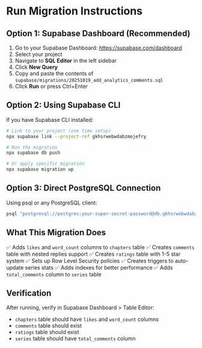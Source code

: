 # Run Migration Instructions

## Option 1: Supabase Dashboard (Recommended)

1. Go to your Supabase Dashboard: https://supabase.com/dashboard
2. Select your project
3. Navigate to **SQL Editor** in the left sidebar
4. Click **New Query**
5. Copy and paste the contents of `supabase/migrations/20251019_add_analytics_comments.sql`
6. Click **Run** or press Ctrl+Enter

## Option 2: Using Supabase CLI

If you have Supabase CLI installed:

```bash
# Link to your project (one time setup)
npx supabase link --project-ref gkhsrwebwdabzmojefry

# Run the migration
npx supabase db push

# Or apply specific migration
npx supabase migration up
```

## Option 3: Direct PostgreSQL Connection

Using psql or any PostgreSQL client:

```bash
psql "postgresql://postgres:your-super-secret-password@db.gkhsrwebwdabzmojefry.supabase.co:5432/postgres" < supabase/migrations/20251019_add_analytics_comments.sql
```

## What This Migration Does

✅ Adds `likes` and `word_count` columns to `chapters` table
✅ Creates `comments` table with nested replies support
✅ Creates `ratings` table with 1-5 star system
✅ Sets up Row Level Security policies
✅ Creates triggers to auto-update series stats
✅ Adds indexes for better performance
✅ Adds `total_comments` column to `series` table

## Verification

After running, verify in Supabase Dashboard > Table Editor:
- `chapters` table should have `likes` and `word_count` columns
- `comments` table should exist
- `ratings` table should exist
- `series` table should have `total_comments` column
